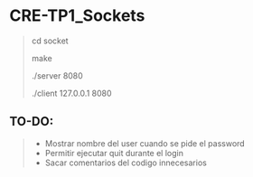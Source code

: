 # CRE-TP1_Sockets

>cd socket
>
>make
>
>./server 8080
>
>./client 127.0.0.1 8080

## TO-DO:
>- Mostrar nombre del user cuando se pide el password
>- Permitir ejecutar quit durante el login
>- Sacar comentarios del codigo innecesarios
